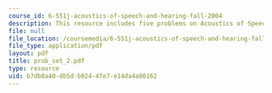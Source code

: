 ```yaml
---
course_id: 6-551j-acoustics-of-speech-and-hearing-fall-2004
description: This resource includes five problems on Acoustics of Speech and Hearing.
file: null
file_location: /coursemedia/6-551j-acoustics-of-speech-and-hearing-fall-2004/b7db0a40db5db0244fe7e14da4a86162_prob_set_2.pdf
file_type: application/pdf
layout: pdf
title: prob_set_2.pdf
type: resource
uid: b7db0a40-db5d-b024-4fe7-e14da4a86162
---
```


